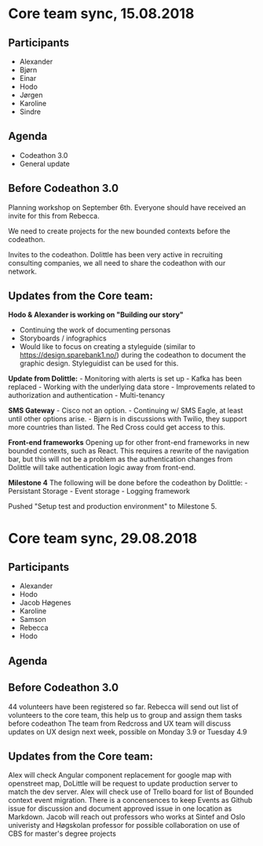 # Core team sync, 15.08.2018

## Participants
* Alexander
* Bjørn
* Einar
* Hodo
* Jørgen
* Karoline
* Sindre

## Agenda

* Codeathon 3.0
* General update

## Before Codeathon 3.0
Planning workshop on September 6th. Everyone should have received an invite for this from Rebecca.

We need to create projects for the new bounded contexts before the codeathon.  

Invites to the codeathon. Dolittle has been very active in recruiting consulting companies, we all need to share the codeathon with our network. 

## Updates from the Core team:

**Hodo & Alexander is working on "Building our story"**
- Continuing the work of documenting personas
- Storyboards / infographics
- Would like to focus on creating a styleguide (similar to https://design.sparebank1.no/) during the codeathon to document the graphic design. Styleguidist can be used for this. 

**Update from Dolittle:** 
	- Monitoring with alerts is set up
	- Kafka has been replaced 
	- Working with the underlying data store
	- Improvements related to authorization and authentication
	- Multi-tenancy

**SMS Gateway**
	- Cisco not an option. 
	- Continuing w/ SMS Eagle, at least until other options arise.
	- Bjørn is in discussions with Twilio, they support more countries than listed. The Red Cross could get access to this. 

**Front-end frameworks**
Opening up for other front-end frameworks in new bounded contexts, such as React. This requires a rewrite of the navigation bar, but this will not be a problem as the authentication changes from Dolittle will take authentication logic away from front-end. 

**Milestone 4**
The following will be done before the codeathon by Dolittle: 
	- Persistant Storage
	- Event storage
	- Logging framework

Pushed "Setup test and production environment" to Milestone 5. 


# Core team sync, 29.08.2018

## Participants
* Alexander
* Hodo
* Jacob Høgenes
* Karoline
* Samson
* Rebecca
* Hodo

## Agenda

## Before Codeathon 3.0

44 volunteers have been registered so far.
Rebecca will send out list of volunteers to the core team, this help us to group and assign them tasks before codeathon
The team from Redcross and UX team will discuss updates on UX design next week, possible on Monday 3.9 or Tuesday 4.9


## Updates from the Core team:

Alex will check Angular component replacement for google map with openstreet map, DoLittle will be request to update production server to match the dev server.
Alex will check use of Trello board for list of Bounded context event migration. There is a concensences to keep Events as Github issue for discussion and document approved issue in one location as Markdown. 
Jacob will reach out professors who works at Sintef and Oslo univeristy and Høgskolan professor for possible collaboration on use of CBS for master's degree projects 




